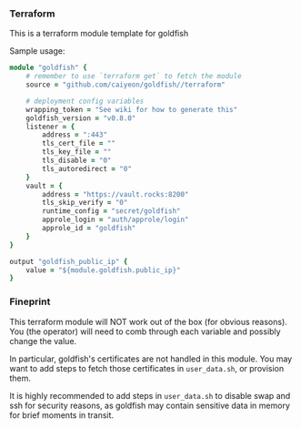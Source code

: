 ### Terraform

This is a terraform module template for goldfish

Sample usage:
```ruby
module "goldfish" {
    # remember to use `terraform get` to fetch the module
    source = "github.com/caiyeon/goldfish//terraform"

    # deployment config variables
    wrapping_token = "See wiki for how to generate this"
    goldfish_version = "v0.8.0"
    listener = {
        address = ":443"
        tls_cert_file = ""
        tls_key_file = ""
        tls_disable = "0"
        tls_autoredirect = "0"
    }
    vault = {
        address = "https://vault.rocks:8200"
        tls_skip_verify = "0"
        runtime_config = "secret/goldfish"
        approle_login = "auth/approle/login"
        approle_id = "goldfish"
    }
}

output "goldfish_public_ip" {
    value = "${module.goldfish.public_ip}"
}
```

### Fineprint

This terraform module will NOT work out of the box (for obvious reasons). You (the operator) will need to comb through each variable and possibly change the value.

In particular, goldfish's certificates are not handled in this module. You may want to add steps to fetch those certificates in `user_data.sh`, or provision them.

It is highly recommended to add steps in `user_data.sh` to disable swap and ssh for security reasons, as goldfish may contain sensitive data in memory for brief moments in transit.
